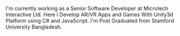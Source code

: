 I'm currently working as a Senior Software Developer at
Microtech Interactive Ltd. Here I Develop AR/VR Apps
and Games With Unity3d Platform using C# and
JavaScript. I'm Post Graduated from Stamford
University Bangladesh.

